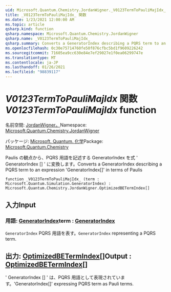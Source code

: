 ```yaml
---
uid: Microsoft.Quantum.Chemistry.JordanWigner._V0123TermToPauliMajIdx_
title: _V0123TermToPauliMajIdx_ 関数
ms.date: 1/23/2021 12:00:00 AM
ms.topic: article
qsharp.kind: function
qsharp.namespace: Microsoft.Quantum.Chemistry.JordanWigner
qsharp.name: _V0123TermToPauliMajIdx_
qsharp.summary: Converts a GeneratorIndex describing a PQRS term to an expression 'GeneratorIndex[]' in terms of Paulis
ms.openlocfilehash: 0c30e75714760fe50f876cfbc5bd1f9609226242
ms.sourcegitcommit: 71605ea9cc630e84e7ef29027e1f0ea06299747e
ms.translationtype: MT
ms.contentlocale: ja-JP
ms.lasthandoff: 01/26/2021
ms.locfileid: "98839117"
---
```

# <a name="_v0123termtopaulimajidx_-function"></a><span data-ttu-id="52237-102">_V0123TermToPauliMajIdx_ 関数</span><span class="sxs-lookup"><span data-stu-id="52237-102">_V0123TermToPauliMajIdx_ function</span></span>

<span data-ttu-id="52237-103">名前空間: [JordanWigner。](xref:Microsoft.Quantum.Chemistry.JordanWigner)</span><span class="sxs-lookup"><span data-stu-id="52237-103">Namespace: [Microsoft.Quantum.Chemistry.JordanWigner](xref:Microsoft.Quantum.Chemistry.JordanWigner)</span></span>

<span data-ttu-id="52237-104">パッケージ: [Microsoft. Quantum. 化学](https://nuget.org/packages/Microsoft.Quantum.Chemistry)</span><span class="sxs-lookup"><span data-stu-id="52237-104">Package: [Microsoft.Quantum.Chemistry](https://nuget.org/packages/Microsoft.Quantum.Chemistry)</span></span>


<span data-ttu-id="52237-105">Paulis の観点から、PQRS 用語を記述する GeneratorIndex を式 ' GeneratorIndex [] ' に変換します。</span><span class="sxs-lookup"><span data-stu-id="52237-105">Converts a GeneratorIndex describing a PQRS term to an expression 'GeneratorIndex[]' in terms of Paulis</span></span>

```qsharp
function _V0123TermToPauliMajIdx_ (term : Microsoft.Quantum.Simulation.GeneratorIndex) : Microsoft.Quantum.Chemistry.JordanWigner.OptimizedBETermIndex[]
```


## <a name="input"></a><span data-ttu-id="52237-106">入力</span><span class="sxs-lookup"><span data-stu-id="52237-106">Input</span></span>

### <a name="term--generatorindex"></a><span data-ttu-id="52237-107">用語: [GeneratorIndex](xref:Microsoft.Quantum.Simulation.GeneratorIndex)</span><span class="sxs-lookup"><span data-stu-id="52237-107">term : [GeneratorIndex](xref:Microsoft.Quantum.Simulation.GeneratorIndex)</span></span>

<span data-ttu-id="52237-108">`GeneratorIndex` PQRS 用語を表す。</span><span class="sxs-lookup"><span data-stu-id="52237-108">`GeneratorIndex` representing a PQRS term.</span></span>



## <a name="output--optimizedbetermindex"></a><span data-ttu-id="52237-109">出力: [OptimizedBETermIndex](xref:Microsoft.Quantum.Chemistry.JordanWigner.OptimizedBETermIndex)[]</span><span class="sxs-lookup"><span data-stu-id="52237-109">Output : [OptimizedBETermIndex](xref:Microsoft.Quantum.Chemistry.JordanWigner.OptimizedBETermIndex)[]</span></span>

<span data-ttu-id="52237-110">' GeneratorIndex [] ' は、PQRS 用語として表現されています。</span><span class="sxs-lookup"><span data-stu-id="52237-110">'GeneratorIndex[]' expressing PQRS term as Pauli terms.</span></span>